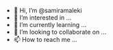 - 👋 Hi, I’m @samiramaleki
- 👀 I’m interested in ...
- 🌱 I’m currently learning ...
- 💞️ I’m looking to collaborate on ...
- 📫 How to reach me ...

<!---
samiramaleki/samiramaleki is a ✨ special ✨ repository because its `README.md` (this file) appears on your GitHub profile.
You can click the Preview link to take a look at your changes.
--->
